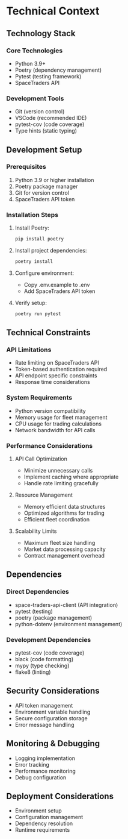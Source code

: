 # Technical Context

## Technology Stack

### Core Technologies
- Python 3.9+
- Poetry (dependency management)
- Pytest (testing framework)
- SpaceTraders API

### Development Tools
- Git (version control)
- VSCode (recommended IDE)
- pytest-cov (code coverage)
- Type hints (static typing)

## Development Setup

### Prerequisites
1. Python 3.9 or higher installation
2. Poetry package manager
3. Git for version control
4. SpaceTraders API token

### Installation Steps
1. Install Poetry:
   ```bash
   pip install poetry
   ```

2. Install project dependencies:
   ```bash
   poetry install
   ```

3. Configure environment:
   - Copy .env.example to .env
   - Add SpaceTraders API token

4. Verify setup:
   ```bash
   poetry run pytest
   ```

## Technical Constraints

### API Limitations
- Rate limiting on SpaceTraders API
- Token-based authentication required
- API endpoint specific constraints
- Response time considerations

### System Requirements
- Python version compatibility
- Memory usage for fleet management
- CPU usage for trading calculations
- Network bandwidth for API calls

### Performance Considerations
1. API Call Optimization
   - Minimize unnecessary calls
   - Implement caching where appropriate
   - Handle rate limiting gracefully

2. Resource Management
   - Memory efficient data structures
   - Optimized algorithms for trading
   - Efficient fleet coordination

3. Scalability Limits
   - Maximum fleet size handling
   - Market data processing capacity
   - Contract management overhead

## Dependencies

### Direct Dependencies
- space-traders-api-client (API integration)
- pytest (testing)
- poetry (package management)
- python-dotenv (environment management)

### Development Dependencies
- pytest-cov (code coverage)
- black (code formatting)
- mypy (type checking)
- flake8 (linting)

## Security Considerations
- API token management
- Environment variable handling
- Secure configuration storage
- Error message handling

## Monitoring & Debugging
- Logging implementation
- Error tracking
- Performance monitoring
- Debug configuration

## Deployment Considerations
- Environment setup
- Configuration management
- Dependency resolution
- Runtime requirements